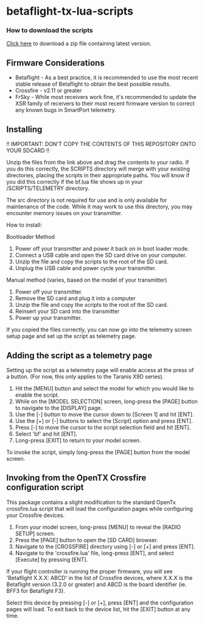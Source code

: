 # betaflight-tx-lua-scripts

### How to download the scripts

[Click here](http://null.eastus.cloudapp.azure.com/job/Betaflight%20Lua%20-%20X7,%20X9,%20X9D,%20X9D+/lastSuccessfulBuild/artifact/obj/SCRIPTS/*zip*/SCRIPTS.zip) to download a zip file containing latest version.

## Firmware Considerations
- Betaflight - As a best practice, it is recommended to use the most recent stable release of Betaflight to obtain the best possible results.
- Crossfire - v2.11 or greater
- FrSky - While most receivers work fine, it's recommended to update the XSR family of receivers to their most recent firmware version to correct any known bugs in SmartPort telemetry.

## Installing

!! IMPORTANT: DON'T COPY THE CONTENTS OF THIS REPOSITORY ONTO YOUR SDCARD !!

Unzip the files from the link above and drag the contents to your radio. If you do this correctly, the SCRIPTS directory will merge with your existing directories, placing the scripts in their appropriate paths.  You will know if you did this correctly if the bf.lua file shows up in your /SCRIPTS/TELEMETRY directory.

The src directory is not required for use and is only available for maintenance of the code.  While it may work to use this directory, you may encounter memory issues on your transmitter.

How to install:

Bootloader Method
1. Power off your transmitter and power it back on in boot loader mode.
2. Connect a USB cable and open the SD card drive on your computer.
3. Unzip the file and copy the scripts to the root of the SD card.
4. Unplug the USB cable and power cycle your transmitter.

Manual method (varies, based on the model of your transmitter)
1. Power off your transmitter.
2. Remove the SD card and plug it into a computer
3. Unzip the file and copy the scripts to the root of the SD card.
4. Reinsert your SD card into the transmitter
5. Power up your transmitter.

If you copied the files correctly, you can now go into the telemetry screen setup page and set up the script as telemetry page.

## Adding the script as a telemetry page
Setting up the script as a telemetry page will enable access at the press of a button. (For now, this only applies to the Taranis X9D series).
1. Hit the [MENU] button and select the model for which you would like to enable the script.
2. While on the [MODEL SELECTION] screen, long-press the [PAGE] button to navigate to the [DISPLAY] page.
3. Use the [-] button to move the cursor down to [Screen 1] and hit [ENT].
4. Use the [+] or [-] buttons to select the [Script] option and press [ENT].
5. Press [-] to move the cursor to the script selection field and hit [ENT].
6. Select 'bf' and hit [ENT].
7. Long-press [EXIT] to return to your model screen.

To invoke the script, simply long-press the [PAGE] button from the model screen.

## Invoking from the OpenTX Crossfire configuration script
This package contains a slight modification to the standard OpenTx crossfire.lua script that will load the configuration pages while configuring your Crossfire devices.
1. From your model screen, long-press [MENU] to reveal the [RADIO SETUP] screen.
2. Press the [PAGE] button to open the [SD CARD] browser.
3. Navigate to the [CROSSFIRE] directory using [-] or [+] and press [ENT].
4. Navigate to the 'crossfire.lua' file, long-press [ENT], and select [Execute] by pressing [ENT].

If your flight controller is running the proper firmware, you will see 'Betaflight X.X.X: ABCD' in the list of Crossfire devices, where X.X.X is the Betaflight version (3.2.0 or greater) and ABCD is the board identifier (ie. BFF3 for Betaflight F3).

Select this device by pressing [-] or [+], press [ENT] and the configuration pages will load.  To exit back to the device list, hit the [EXIT] button at any time.

